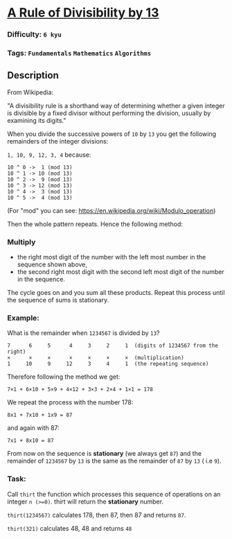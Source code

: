 # [A Rule of Divisibility by 13](https://www.codewars.com/kata/564057bc348c7200bd0000ff)

### Difficulty: `6 kyu`

### Tags: `Fundamentals` `Mathematics` `Algorithms`

## Description

From Wikipedia:

"A divisibility rule is a shorthand way of determining whether a given integer is divisible by a fixed divisor without performing the division, usually by examining its digits."

When you divide the successive powers of `10` by `13` you get the following remainders of the integer divisions:

`1, 10, 9, 12, 3, 4` because:

```
10 ^ 0 ->  1 (mod 13)
10 ^ 1 -> 10 (mod 13)
10 ^ 2 ->  9 (mod 13)
10 ^ 3 -> 12 (mod 13)
10 ^ 4 ->  3 (mod 13)
10 ^ 5 ->  4 (mod 13)
```

(For "mod" you can see: https://en.wikipedia.org/wiki/Modulo_operation)

Then the whole pattern repeats. Hence the following method:

### Multiply

- the right most digit of the number with the left most number in the sequence shown above,
- the second right most digit with the second left most digit of the number in the sequence.

The cycle goes on and you sum all these products. Repeat this process until the sequence of sums is stationary.

### Example:

What is the remainder when `1234567` is divided by `13`?

```
7      6     5      4     3     2     1  (digits of 1234567 from the right)
×      ×     ×      ×     ×     ×     ×  (multiplication)
1     10     9     12     3     4     1  (the repeating sequence)
```

Therefore following the method we get:

`7×1 + 6×10 + 5×9 + 4×12 + 3×3 + 2×4 + 1×1 = 178`

We repeat the process with the number 178:

`8x1 + 7x10 + 1x9 = 87`

and again with 87:

`7x1 + 8x10 = 87`

From now on the sequence is **stationary** (we always get `87`) and the remainder of `1234567` by `13` is the same as the remainder of `87` by `13` ( i.e `9`).

### Task:

Call `thirt` the function which processes this sequence of operations on an integer `n (>=0)`. thirt will return the **stationary** number.

`thirt(1234567)` calculates 178, then 87, then 87 and returns `87`.

`thirt(321)` calculates 48, 48 and returns `48`